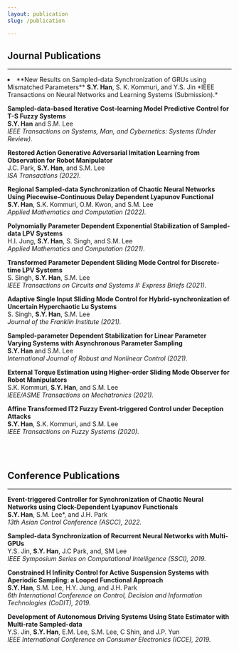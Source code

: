 ```yaml
---
layout: publication
slug: /publication

---
```


## Journal Publications
___
<li>**New Results on Sampled-data Synchronization of GRUs using Mismatched Parameters** 
<strong>S.Y. Han</strong>, S. K. Kommuri, and Y.S. Jin  
*IEEE Transactions on Neural Networks and Learning Systems (Submission).*</li>

**Sampled-data-based Iterative Cost-learning Model Predictive Control for T-S Fuzzy Systems**  
<strong>S.Y. Han</strong> and S.M. Lee  
*IEEE Transactions on Systems, Man, and Cybernetics: Systems (Under Review).*

**Restored Action Generative Adversarial Imitation Learning from Observation for Robot Manipulator**  
J.C. Park, <strong>S.Y. Han</strong>, and S.M. Lee  
*ISA Transactions (2022).*

**Regional Sampled-data Synchronization of Chaotic Neural Networks Using Piecewise-Continuous Delay Dependent Lyapunov Functional**  
<strong>S.Y. Han</strong>, S.K. Kommuri, O.M. Kwon, and S.M. Lee  
*Applied Mathematics and Computation (2022).*

**Polynomially Parameter Dependent Exponential Stabilization of Sampled-data LPV Systems**  
H.I. Jung, <strong>S.Y. Han</strong>, S. Singh, and S.M. Lee  
*Applied Mathematics and Computation (2021).*

**Transformed Parameter Dependent Sliding Mode Control for Discrete-time LPV Systems**  
S. Singh, <strong>S.Y. Han</strong>, S.M. Lee  
*IEEE Transactions on Circuits and Systems II: Express Briefs (2021).*

**Adaptive Single Input Sliding Mode Control for Hybrid-synchronization of Uncertain Hyperchaotic Lu Systems**  
S. Singh, <strong>S.Y. Han</strong>, S.M. Lee  
*Journal of the Franklin Institute (2021).*

**Sampled-parameter Dependent Stabilization for Linear Parameter Varying Systems with Asynchronous Parameter Sampling**  
<strong>S.Y. Han</strong> and S.M. Lee    
*International Journal of Robust and Nonlinear Control (2021).*

**External Torque Estimation using Higher-order Sliding Mode Observer for Robot Manipulators**  
S.K. Kommuri, <strong>S.Y. Han</strong>, and S.M. Lee  
*IEEE/ASME Transactions on Mechatronics (2021).*

**Affine Transformed IT2 Fuzzy Event-triggered Control under Deception Attacks**  
<strong>S.Y. Han</strong>, S.K. Kommuri, and S.M. Lee  
*IEEE Transactions on Fuzzy Systems (2020).*

<br />
<br />

## Conference Publications
___
**Event-triggered Controller for Synchronization of Chaotic Neural Networks using Clock-Dependent Lyapunov Functionals**  
<strong>S.Y. Han</strong>, S.M. Lee*, and J.H. Park  
*13th Asian Control Conference (ASCC), 2022.*

**Sampled-data Synchronization of Recurrent Neural Networks with Multi-GPUs**  
Y.S. Jin, <strong>S.Y. Han</strong>, J.C Park, and, SM Lee  
*IEEE Symposium Series on Computational Intelligence (SSCI), 2019.*

**Constrained H Infinity Control for Active Suspension Systems with Aperiodic Sampling: a Looped Functional Approach**  
<strong>S.Y. Han</strong>, S.M. Lee, H.Y. Jung, and J.H. Park  
*6th International Conference on Control, Decision and Information Technologies (CoDIT), 2019.*

**Development of Autonomous Driving Systems Using State Estimator with Multi-rate Sampled-data**  
Y.S. Jin, <strong>S.Y. Han</strong>, E.M. Lee, S.M. Lee, C Shin, and J.P. Yun  
*IEEE International Conference on Consumer Electronics (ICCE), 2019.*

<br />
<br />
